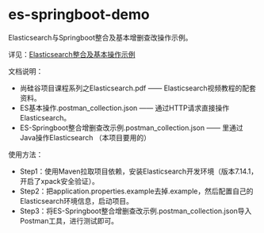 # es-springboot-demo

Elasticsearch与Springboot整合及基本增删查改操作示例。

详见：[Elasticsearch整合及基本操作示例](https://www.eula.club/blogs/Elasticsearch%E6%95%B4%E5%90%88%E5%8F%8A%E5%9F%BA%E6%9C%AC%E6%93%8D%E4%BD%9C%E7%A4%BA%E4%BE%8B.html)

文档说明：

- 尚硅谷项目课程系列之Elasticsearch.pdf —— Elasticsearch视频教程的配套资料。
- ES基本操作.postman_collection.json —— 通过HTTP请求直接操作Elasticsearch。
- ES-Springboot整合增删查改示例.postman_collection.json —— 里通过Java操作Elasticsearch （本项目要用的）

使用方法：

- Step1：使用Maven拉取项目依赖，安装Elasticsearch开发环境（版本7.14.1，开启了xpack安全验证）。
- Step2：把application.properties.example去掉.example，然后配置自己的Elasticsearch环境信息，启动项目。
- Step3：将ES-Springboot整合增删查改示例.postman_collection.json导入Postman工具，进行测试即可。

